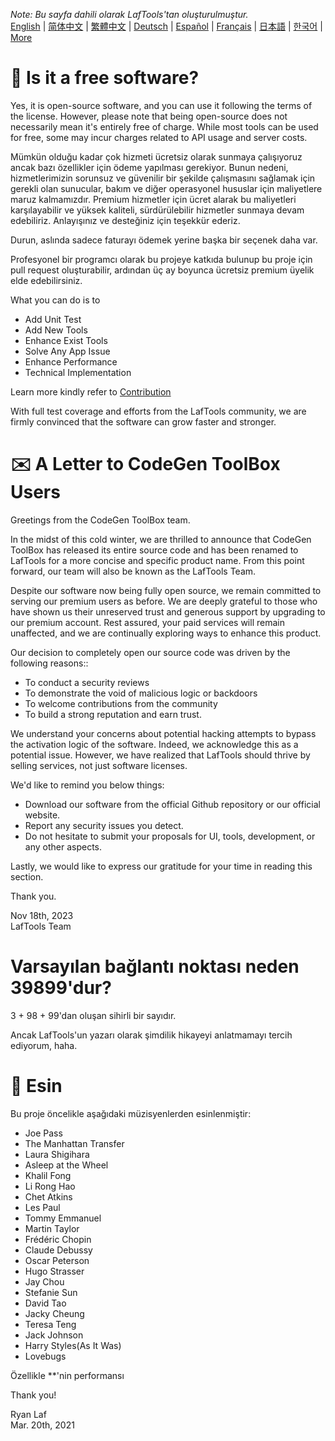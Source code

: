 <i>Note: Bu sayfa dahili olarak LafTools'tan oluşturulmuştur.</i> <br/> [English](/docs/en_US)  |  [简体中文](/docs/zh_CN)  |  [繁體中文](/docs/zh_HK)  |  [Deutsch](/docs/de)  |  [Español](/docs/es)  |  [Français](/docs/fr)  |  [日本語](/docs/ja)  |  [한국어](/docs/ko) | [More](/docs/) <br/>

# 🙋 Is it a free software?

Yes, it is open-source software, and you can use it following the terms of the license. However, please note that being open-source does not necessarily mean it's entirely free of charge. While most tools can be used for free, some may incur charges related to API usage and server costs.

Mümkün olduğu kadar çok hizmeti ücretsiz olarak sunmaya çalışıyoruz ancak bazı özellikler için ödeme yapılması gerekiyor. Bunun nedeni, hizmetlerimizin sorunsuz ve güvenilir bir şekilde çalışmasını sağlamak için gerekli olan sunucular, bakım ve diğer operasyonel hususlar için maliyetlere maruz kalmamızdır. Premium hizmetler için ücret alarak bu maliyetleri karşılayabilir ve yüksek kaliteli, sürdürülebilir hizmetler sunmaya devam edebiliriz. Anlayışınız ve desteğiniz için teşekkür ederiz.

Durun, aslında sadece faturayı ödemek yerine başka bir seçenek daha var.

Profesyonel bir programcı olarak bu projeye katkıda bulunup bu proje için pull request oluşturabilir, ardından üç ay boyunca ücretsiz premium üyelik elde edebilirsiniz.

What you can do is to

- Add Unit Test
- Add New Tools
- Enhance Exist Tools
- Solve Any App Issue
- Enhance Performance
- Technical Implementation

Learn more kindly refer to [Contribution](CONTRIBUTION.md)

With full test coverage and efforts from the LafTools community, we are firmly convinced that the software can grow faster and stronger.

# ✉️ A Letter to CodeGen ToolBox Users

Greetings from the CodeGen ToolBox team.

In the midst of this cold winter, we are thrilled to announce that CodeGen ToolBox has released its entire source code and has been renamed to LafTools for a more concise and specific product name. From this point forward, our team will also be known as the LafTools Team.

Despite our software now being fully open source, we remain committed to serving our premium users as before. We are deeply grateful to those who have shown us their unreserved trust and generous support by upgrading to our premium account. Rest assured, your paid services will remain unaffected, and we are continually exploring ways to enhance this product.

Our decision to completely open our source code was driven by the following reasons::

- To conduct a security reviews
- To demonstrate the void of malicious logic or backdoors
- To welcome contributions from the community
- To build a strong reputation and earn trust.

We understand your concerns about potential hacking attempts to bypass the activation logic of the software. Indeed, we acknowledge this as a potential issue. However, we have realized that LafTools should thrive by selling services, not just software licenses.

We'd like to remind you below things:

- Download our software from the official Github repository or our official website.
- Report any security issues you detect.
- Do not hesitate to submit your proposals for UI, tools, development, or any other aspects.

Lastly, we would like to express our gratitude for your time in reading this section.

Thank you.

Nov 18th, 2023  
LafTools Team

# Varsayılan bağlantı noktası neden 39899'dur?

3 + 98 + 99'dan oluşan sihirli bir sayıdır.

Ancak LafTools'un yazarı olarak şimdilik hikayeyi anlatmamayı tercih ediyorum, haha.

# 🎷 Esin

Bu proje öncelikle aşağıdaki müzisyenlerden esinlenmiştir:

- Joe Pass
- The Manhattan Transfer
- Laura Shigihara
- Asleep at the Wheel
- Khalil Fong
- Li Rong Hao
- Chet Atkins
- Les Paul
- Tommy Emmanuel
- Martin Taylor
- Frédéric Chopin
- Claude Debussy
- Oscar Peterson
- Hugo Strasser
- Jay Chou
- Stefanie Sun
- David Tao
- Jacky Cheung
- Teresa Teng
- Jack Johnson
- Harry Styles(As It Was)
- Lovebugs

Özellikle **'nin performansı

Thank you!

Ryan Laf  
Mar. 20th, 2021
